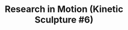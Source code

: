 ---
ee_id_thing: '103'
site: '1'
type: '2'
inv_num: 2011-010
url: 2011-010-research-in-motion-kinetic-sculpture-6
title: 'Research in Motion (Kinetic Sculpture #6)'
year: '2011'
display_year: '2011'
medium: Modified silver dancing stands
dims: ''
pitch: "​10 Dancing stands modded to run at the same speed."
ps: ''
live_url: ''
related: ''
youtube: ''
related_code: ''
imgs: research-in-motion-2011-10-install-database-SC.jpg
subheading: ''
download: ''
add_credit: ''
commission: 'Comissioned by Whitney Museum of American Art, New York, for Cory Arcangel:
  Pro Tools'
layout: things-i-made
---